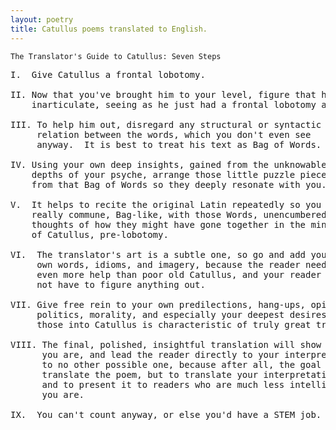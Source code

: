 ```yaml
---
layout: poetry
title: Catullus poems translated to English.
---
```


`The Translator's Guide to Catullus: Seven Steps`

<pre>
I.  Give Catullus a frontal lobotomy.

II. Now that you've brought him to your level, figure that he is
    inarticulate, seeing as he just had a frontal lobotomy and all.

III. To help him out, disregard any structural or syntactic
     relation between the words, which you don't even see
     anyway.  It is best to treat his text as Bag of Words.

IV. Using your own deep insights, gained from the unknowable
    depths of your psyche, arrange those little puzzle pieces
    from that Bag of Words so they deeply resonate with you.

V.  It helps to recite the original Latin repeatedly so you can
    really commune, Bag-like, with those Words, unencumbered by
    thoughts of how they might have gone together in the mind
    of Catullus, pre-lobotomy.

VI.  The translator's art is a subtle one, so go and add your
     own words, idioms, and imagery, because the reader needs
     even more help than poor old Catullus, and your reader should
     not have to figure anything out.

VII. Give free rein to your own predilections, hang-ups, opinions,
     politics, morality, and especially your deepest desires.  Putting
     those into Catullus is characteristic of truly great translation.

VIII. The final, polished, insightful translation will show off how smart
      you are, and lead the reader directly to your interpretation, and
      to no other possible one, because after all, the goal is not to
      translate the poem, but to translate your interpretation of it,
      and to present it to readers who are much less intelligent than
      you are.

IX.  You can't count anyway, or else you'd have a STEM job.


</pre>
